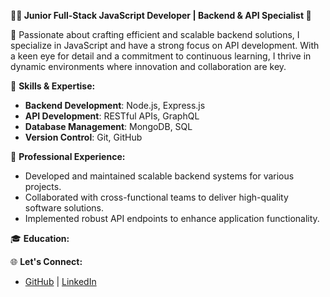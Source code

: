 
**👨‍💻 Junior Full-Stack JavaScript Developer | Backend & API Specialist 🚀**

🌟 Passionate about crafting efficient and scalable backend solutions, I specialize in JavaScript and have a strong focus on API development. With a keen eye for detail and a commitment to continuous learning, I thrive in dynamic environments where innovation and collaboration are key.

🔧 **Skills & Expertise:**
- **Backend Development**: Node.js, Express.js
- **API Development**: RESTful APIs, GraphQL
- **Database Management**: MongoDB, SQL
- **Version Control**: Git, GitHub

💼 **Professional Experience:**
- Developed and maintained scalable backend systems for various projects.
- Collaborated with cross-functional teams to deliver high-quality software solutions.
- Implemented robust API endpoints to enhance application functionality.

🎓 **Education:**


🌐 **Let's Connect:**
- [GitHub](https://github.com/aboudouzinsou) | [LinkedIn](https://www.linkedin.com/in/françois-zinsou-ab8099316)


<!---
aboudouzinsou/aboudouzinsou is a ✨ special ✨ repository because its `README.md` (this file) appears on your GitHub profile.
You can click the Preview link to take a look at your changes.
--->
